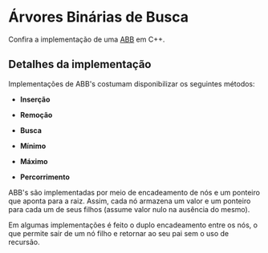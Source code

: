 # Árvores Binárias de Busca

Confira a implementação de uma [ABB](abb.cpp) em C++.

## Detalhes da implementação

Implementações de ABB's costumam disponibilizar os seguintes métodos:

* **Inserção**

* **Remoção**

* **Busca**

* **Mínimo**

* **Máximo**

* **Percorrimento**

ABB's são implementadas por meio de encadeamento de nós e um ponteiro que aponta para a raiz. Assim, cada nó armazena um valor e um ponteiro para cada um de seus filhos (assume valor nulo na ausência do mesmo).

Em algumas implementações é feito o duplo encadeamento entre os nós, o que permite sair de um nó filho e retornar ao seu pai sem o uso de recursão.